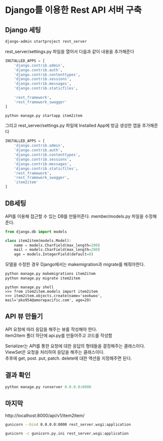 # Django를 이용한 Rest API 서버 구축
## Django 세팅
~~~sh
django-admin startproject rest_server
~~~
rest_server/settings.py 파일을 열어서 다음과 같이 내용을 추가해준다
~~~python
INSTALLED_APPS = [
    'django.contrib.admin',
    'django.contrib.auth',
    'django.contrib.contenttypes',
    'django.contrib.sessions',
    'django.contrib.messages',
    'django.contrib.staticfiles',
    
    'rest_framework',
    'rest_framework_swagger'
]
~~~
~~~sh
python manage.py startapp item2item
~~~
그리고 rest_server/settings.py 파일에 Installed App에 방금 생성한 앱을 추가해준다
~~~python
INSTALLED_APPS = [
    'django.contrib.admin',
    'django.contrib.auth',
    'django.contrib.contenttypes',
    'django.contrib.sessions',
    'django.contrib.messages',
    'django.contrib.staticfiles',
    'rest_framework',
    'rest_framework_swagger',
    'item2item'
]
~~~
## DB세팅
API를 이용해 접근할 수 있는 DB를 만들어준다. member/models.py 파일을 수정해준다.

~~~python
from django.db import models

class item2item(models.Model):
    name = models.CharField(max_length=200)
    mail = models.CharField(max_length=200)
    age = models.IntegerField(default=0)
~~~
모델을 수정한 경우 Django에서는 makemigration과 migrate를 해줘야한다.
~~~sh
python manage.py makemigrations item2item
python manage.py migrate item2item
~~~
~~~
python manage.py shell
>>> from item2item.models import item2item
>>> item2item.objects.create(name='seokwoo', mail='pko954@amorepacific.com', age=29)
~~~
## API 뷰 만들기
API 요청에 따라 응답을 해주는 뷰를 작성해야 한다.     
item2item 폴더 하단에 api.py를 만들어주고 코드를 작성함    
     
Serializer는 API를 통한 요청에 대한 응답의 형태들을 결정해주는 클래스이다.    
ViewSet은 요청을 처리하여 응답을 해주는 클래스이다.    
추후에 get, post. put, patch. delete에 대한 액션을 지정해주면 된다.

## 결과 확인
~~~python
python manage.py runserver 0.0.0.0:8000
~~~
## 마지막 
http://localhost:8000/api/v1/item2item/

~~~sh
gunicorn --bind 0.0.0.0:8000 rest_server.wsgi:application
~~~
~~~sh
gunicorn -c gunicorn.py.ini rest_server.wsgi:application
~~~
